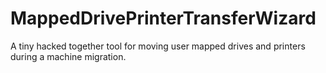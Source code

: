# MappedDrivePrinterTransferWizard
 A tiny hacked together tool for moving user mapped drives and printers during a machine migration.

